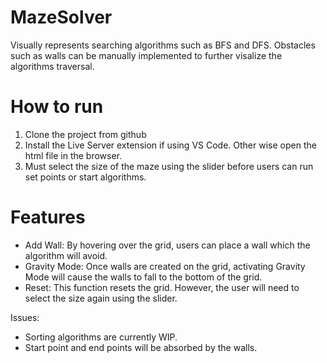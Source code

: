 # MazeSolver

Visually represents searching algorithms such as BFS and DFS. Obstacles such as walls can be manually implemented to further visalize the algorithms traversal.

# How to run
1. Clone the project from github
2. Install the Live Server extension if using VS Code. Other wise open the html file in the browser.
3. Must select the size of the maze using the slider before users can run set points or start algorithms.

# Features
- Add Wall: By hovering over the grid, users can place a wall which the algorithm will avoid.
- Gravity Mode: Once walls are created on the grid, activating Gravity Mode will cause the walls to fall to the bottom of the grid.
- Reset: This function resets the grid. However, the user will need to select the size again using the slider.

Issues:
- Sorting algorithms are currently WIP.
- Start point and end points will be absorbed by the walls.